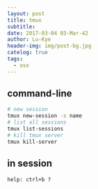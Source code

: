 ```yaml
---
layout: post
title: tmux
subtitle: 
date: 2017-03-04 03-Mar-42
author: Lu-Kye
header-img: img/post-bg.jpg
catelog: true
tags: 
  - osx
---
```

## command-line
```bash
# new session
tmux new-session -s name
# list all sessions
tmux list-sessions
# kill tmux server
tmux kill-server
```

## in session
```
help: ctrl+b ?
```
